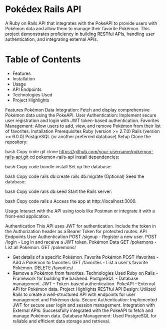 # Pokédex Rails API

A Ruby on Rails API that integrates with the PokeAPI to provide users with Pokémon data and allow them to manage their favorite Pokémon. This project demonstrates proficiency in building RESTful APIs, handling user authentication, and integrating external APIs.

# Table of Contents
* Features
* Installation
* Usage
* API Endpoints
* Technologies Used
* Project Highlights

Features
Pokémon Data Integration: Fetch and display comprehensive Pokémon data using the PokeAPI.
User Authentication: Implement secure user registration and login with JWT token-based authentication.
Favorites Management: Allow users to add, view, and remove Pokémon from their list of favorites.
Installation
Prerequisites
Ruby (version >= 2.7.0)
Rails (version >= 6.0.0)
PostgreSQL (or another preferred database)
Setup
Clone the repository:

bash
Copy code
git clone https://github.com/your-username/pokemon-rails-api.git
cd pokemon-rails-api
Install dependencies:

bash
Copy code
bundle install
Set up the database:

bash
Copy code
rails db:create
rails db:migrate
(Optional) Seed the database:

bash
Copy code
rails db:seed
Start the Rails server:

bash
Copy code
rails s
Access the app at http://localhost:3000.

Usage
Interact with the API using tools like Postman or integrate it with a front-end application.

Authentication
This API uses JWT for authentication. Include the token in the Authorization header as a Bearer Token for protected routes.
API Endpoints
User Authentication
POST /signup - Register a new user.
POST /login - Log in and receive a JWT token.
Pokémon Data
GET /pokemons - List all Pokémon.
GET /pokemons/
- Get details of a specific Pokémon.
Favorite Pokémon
POST /favorites - Add a Pokémon to favorites.
GET /favorites - List a user's favorite Pokémon.
DELETE /favorites/
- Remove a Pokémon from favorites.
Technologies Used
Ruby on Rails - Framework for building the backend.
PostgreSQL - Database management.
JWT - Token-based authentication.
PokeAPI - External API for Pokémon data.
Project Highlights
RESTful API Design: Utilized Rails to create a well-structured API with endpoints for user management and Pokémon data.
Secure Authentication: Implemented JWT for secure user login and session management.
Integration with External APIs: Successfully integrated with the PokeAPI to fetch and manage Pokémon data.
Database Management: Used PostgreSQL for reliable and efficient data storage and retrieval.
